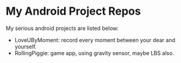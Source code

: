 My Android Project Repos
========

My serious android projects are listed below:

- LoveUByMoment: record every moment between your dear and yourself.
- RollingPiggie: game app, using gravity sensor, maybe LBS also.
